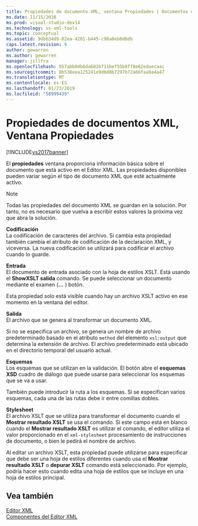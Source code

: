 ```yaml
---
title: Propiedades de documento XML, ventana Propiedades | Documentos de Microsoft
ms.date: 11/15/2016
ms.prod: visual-studio-dev14
ms.technology: vs-xml-tools
ms.topic: conceptual
ms.assetid: 9dbb34d9-02ea-4201-b445-c98a0eb0d6db
caps.latest.revision: 9
author: gewarren
ms.author: gewarren
manager: jillfra
ms.openlocfilehash: 957abb04b6da602b711bef55b8ff8e62edaecaac
ms.sourcegitcommit: 8b538eea125241e9d6d8b7297b72a66faa9a4a47
ms.translationtype: MT
ms.contentlocale: es-ES
ms.lasthandoff: 01/23/2019
ms.locfileid: "58999439"
---
```

# <a name="xml-document-properties-properties-window"></a>Propiedades de documentos XML, Ventana Propiedades
[!INCLUDE[vs2017banner](../includes/vs2017banner.md)]

  
El **propiedades** ventana proporciona información básica sobre el documento que está activo en el Editor XML. Las propiedades disponibles pueden variar según el tipo de documento XML que esté actualmente activo.  
  
> [!NOTE]
>  Todas las propiedades del documento XML se guardan en la solución. Por tanto, no es necesario que vuelva a escribir estos valores la próxima vez que abra la solución.  
  
 **Codificación**  
 La codificación de caracteres del archivo. Si cambia esta propiedad también cambia el atributo de codificación de la declaración XML, y viceversa. La nueva codificación se utilizará para codificar el archivo cuando lo guarde.  
  
 **Entrada**  
 El documento de entrada asociado con la hoja de estilos XSLT. Está usando el **ShowXSLT salida** comando. Se puede seleccionar un documento mediante el examen (**...** ) botón.  
  
 Esta propiedad solo está visible cuando hay un archivo XSLT activo en ese momento en la ventana del editor.  
  
 **Salida**  
 El archivo que se genera al transformar un documento XML.  
  
 Si no se especifica un archivo, se genera un nombre de archivo predeterminado basado en el atributo `method` del elemento `xsl:output` que determina la extensión de archivo. El archivo predeterminado está ubicado en el directorio temporal del usuario actual.  
  
 **Esquemas**  
 Los esquemas que se utilizan en la validación. El botón abre el **esquemas XSD** cuadro de diálogo que puede usarse para seleccionar los esquemas que se va a usar.  
  
 También puede introducir la ruta a los esquemas. Si se especifican varios esquemas, cada una de las rutas debe ir entre comillas dobles.  
  
 **Stylesheet**  
 El archivo XSLT que se utiliza para transformar el documento cuando el **Mostrar resultado XSLT** se usa el comando. Si este campo está en blanco cuando el **Mostrar resultado XSLT** es utilizar el comando, el editor utiliza el valor proporcionado en el `xml-stylesheet` procesamiento de instrucciones de documento, o bien le pedirá el nombre de archivo.  
  
 Al editar un archivo XSLT, esta propiedad puede utilizarse para especificar que debe ser una hoja de estilos diferentes cuando usa el **Mostrar resultado XSLT** o **depurar XSLT** comando está seleccionado. Por ejemplo, podría hacer esto cuando edita una hoja de estilos que se incluye en una hoja de estilos principal.  
  
## <a name="see-also"></a>Vea también  
 [Editor XML](../xml-tools/xml-editor.md)   
 [Componentes del Editor XML](../xml-tools/xml-editor-components.md)
